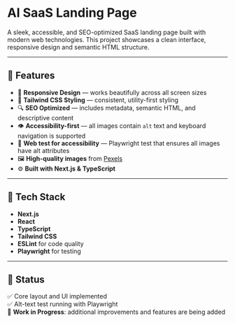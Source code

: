 # AI SaaS Landing Page

A sleek, accessible, and SEO-optimized SaaS landing page built with modern web technologies. This project showcases a clean interface, responsive design and semantic HTML structure.

---

## 🚀 Features

- 📱 **Responsive Design** — works beautifully across all screen sizes  
- 🎨 **Tailwind CSS Styling** — consistent, utility-first styling  
- 🔍 **SEO Optimized** — includes metadata, semantic HTML, and descriptive content  
- 👁️ **Accessibility-first** — all images contain `alt` text and keyboard navigation is supported  
- 🧪 **Web test for accessibility** — Playwright test that ensures all images have alt attributes  
- 🖼️ **High-quality images** from [Pexels](https://pexels.com)
- ⚙️ **Built with Next.js & TypeScript**

---

## 🧰 Tech Stack

- **Next.js**
- **React**
- **TypeScript**
- **Tailwind CSS**
- **ESLint** for code quality
- **Playwright** for testing

---

## 📌 Status

✅ Core layout and UI implemented   
✅ Alt-text test running with Playwright  
🚧 **Work in Progress**: additional improvements and features are being added

